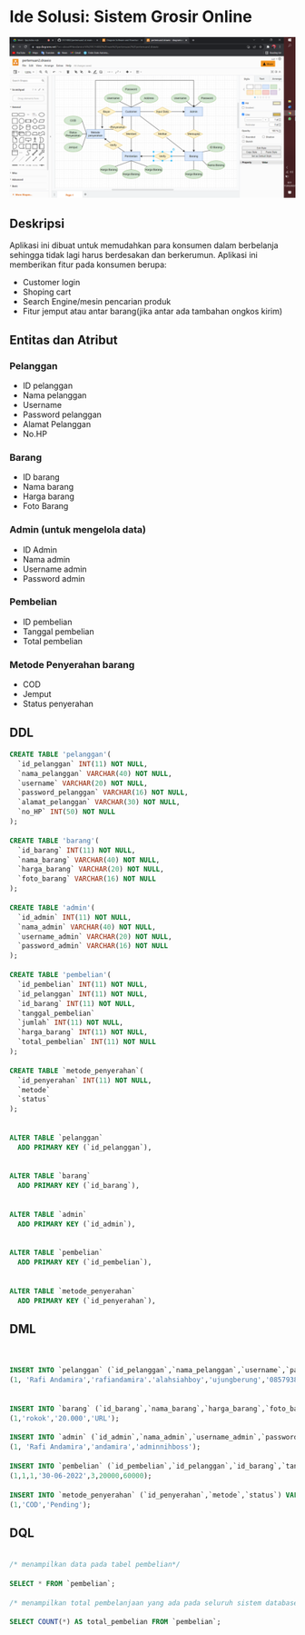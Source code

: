 # Ide Solusi: Sistem Grosir Online

![Diagrams](https://github.com/andamira16/IF214002/blob/main/pertemuan2/Screenshot%20(214).png?raw=true)

## Deskripsi
Aplikasi ini dibuat untuk memudahkan para konsumen dalam berbelanja sehingga tidak lagi harus berdesakan dan berkerumun. Aplikasi ini memberikan fitur pada konsumen berupa:
- Customer login
- Shoping cart
- Search Engine/mesin pencarian produk
- Fitur jemput atau antar barang(jika antar ada tambahan ongkos kirim)
## Entitas dan Atribut
### Pelanggan
- ID pelanggan
- Nama pelanggan
- Username
- Password pelanggan
- Alamat Pelanggan 
- No.HP
### Barang
- ID barang
- Nama barang 
- Harga barang
- Foto Barang
### Admin (untuk mengelola data)
- ID Admin
- Nama admin
- Username admin
- Password admin
### Pembelian
- ID pembelian
- Tanggal pembelian
- Total pembelian
### Metode Penyerahan barang
- COD
- Jemput
- Status penyerahan

## DDL

```sql
CREATE TABLE 'pelanggan'(
  `id_pelanggan` INT(11) NOT NULL,
  `nama_pelanggan` VARCHAR(40) NOT NULL,
  `username` VARCHAR(20) NOT NULL,
  `password_pelanggan` VARCHAR(16) NOT NULL,
  `alamat_pelanggan` VARCHAR(30) NOT NULL,
  `no_HP` INT(50) NOT NULL
);

CREATE TABLE 'barang'(
  `id_barang` INT(11) NOT NULL,
  `nama_barang` VARCHAR(40) NOT NULL,
  `harga_barang` VARCHAR(20) NOT NULL,
  `foto_barang` VARCHAR(16) NOT NULL
);

CREATE TABLE 'admin'(
  `id_admin` INT(11) NOT NULL,
  `nama_admin` VARCHAR(40) NOT NULL,
  `username_admin` VARCHAR(20) NOT NULL,
  `password_admin` VARCHAR(16) NOT NULL
);

CREATE TABLE 'pembelian'(
  `id_pembelian` INT(11) NOT NULL,
  `id_pelanggan` INT(11) NOT NULL,
  `id_barang` INT(11) NOT NULL,
  `tanggal_pembelian` 
  `jumlah` INT(11) NOT NULL,
  `harga_barang` INT(11) NOT NULL,
  `total_pembelian` INT(11) NOT NULL
);

CREATE TABLE `metode_penyerahan`(
  `id_penyerahan` INT(11) NOT NULL,
  `metode` 
  `status`
);


ALTER TABLE `pelanggan`
  ADD PRIMARY KEY (`id_pelanggan`),


ALTER TABLE `barang`
  ADD PRIMARY KEY (`id_barang`),


ALTER TABLE `admin`
  ADD PRIMARY KEY (`id_admin`),


ALTER TABLE `pembelian`
  ADD PRIMARY KEY (`id_pembelian`),


ALTER TABLE `metode_penyerahan`
  ADD PRIMARY KEY (`id_penyerahan`),


 ```
 
## DML

``` sql


INSERT INTO `pelanggan` (`id_pelanggan`,`nama_pelanggan`,`username`,`password_pelanggan`,`alamat_pelanggan`,`no_HP`) VALUES
(1, 'Rafi Andamira','rafiandamira'.'alahsiahboy','ujungberung','085793851606');


INSERT INTO `barang` (`id_barang`,`nama_barang`,`harga_barang`,`foto_barang`) VALUES
(1,'rokok','20.000','URL');

INSERT INTO `admin` (`id_admin`,`nama_admin`,`username_admin`,`password_admin`) VALUES
(1, 'Rafi Andamira','andamira','adminnihboss');

INSERT INTO `pembelian` (`id_pembelian`,`id_pelanggan`,`id_barang`,`tanggal_pembelian` `jumlah`,`harga_barang`,`total_pembelian`) VALUES
(1,1,1,'30-06-2022',3,20000,60000);

INSERT INTO `metode_penyerahan` (`id_penyerahan`,`metode`,`status`) VALUES
(1,'COD','Pending');

```

## DQL

``` sql

/* menampilkan data pada tabel pembelian*/

SELECT * FROM `pembelian`;

/* menampilkan total pembelanjaan yang ada pada seluruh sistem database */

SELECT COUNT(*) AS total_pembelian FROM `pembelian`;

```
